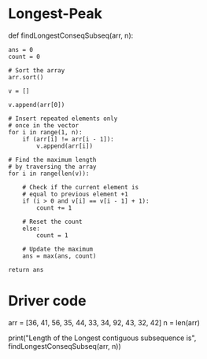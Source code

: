 # Longest-Peak

def findLongestConseqSubseq(arr, n):
 
    ans = 0
    count = 0
 
    # Sort the array
    arr.sort()
 
    v = []
 
    v.append(arr[0])
 
    # Insert repeated elements only
    # once in the vector
    for i in range(1, n):
        if (arr[i] != arr[i - 1]):
            v.append(arr[i])
 
    # Find the maximum length
    # by traversing the array
    for i in range(len(v)):
 
        # Check if the current element is
        # equal to previous element +1
        if (i > 0 and v[i] == v[i - 1] + 1):
            count += 1
 
        # Reset the count
        else:
            count = 1
 
        # Update the maximum
        ans = max(ans, count)
 
    return ans
 
 
# Driver code
arr = [36, 41, 56, 35, 44, 33, 34, 92, 43, 32, 42]
n = len(arr)
 
print("Length of the Longest contiguous subsequence is",
      findLongestConseqSubseq(arr, n))
